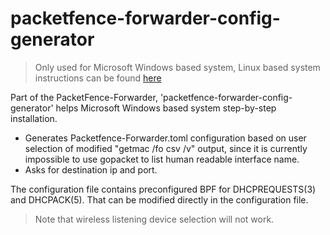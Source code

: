 packetfence-forwarder-config-generator
===============================

> Only used for Microsoft Windows based system, Linux based system instructions can be found [here](https://github.com/inverse-inc/packetfence-dhcp-forwarder/tree/master/dhcp-forwarder#linux-based-system)

Part of the PacketFence-Forwarder, 'packetfence-forwarder-config-generator' helps Microsoft Windows based system step-by-step installation.

* Generates Packetfence-Forwarder.toml configuration based on user selection of modified "getmac /fo csv /v" output, since it is currently impossible to use gopacket to list human readable interface name.
* Asks for destination ip and port.

The configuration file contains preconfigured BPF for DHCPREQUESTS(3) and DHCPACK(5). That can be modified directly in the configuration file.

> Note that wireless listening device selection will not work.

